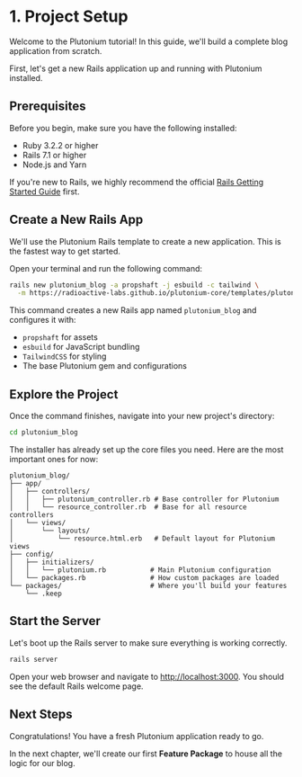 # 1. Project Setup

Welcome to the Plutonium tutorial! In this guide, we'll build a complete blog application from scratch.

First, let's get a new Rails application up and running with Plutonium installed.

## Prerequisites

Before you begin, make sure you have the following installed:

- Ruby 3.2.2 or higher
- Rails 7.1 or higher
- Node.js and Yarn

If you're new to Rails, we highly recommend the official [Rails Getting Started Guide](https://guides.rubyonrails.org/getting_started.html) first.

## Create a New Rails App

We'll use the Plutonium Rails template to create a new application. This is the fastest way to get started.

Open your terminal and run the following command:

```bash
rails new plutonium_blog -a propshaft -j esbuild -c tailwind \
  -m https://radioactive-labs.github.io/plutonium-core/templates/plutonium.rb
```

This command creates a new Rails app named `plutonium_blog` and configures it with:
- `propshaft` for assets
- `esbuild` for JavaScript bundling
- `TailwindCSS` for styling
- The base Plutonium gem and configurations

## Explore the Project

Once the command finishes, navigate into your new project's directory:

```bash
cd plutonium_blog
```

The installer has already set up the core files you need. Here are the most important ones for now:

```
plutonium_blog/
├── app/
│   ├── controllers/
│   │   ├── plutonium_controller.rb # Base controller for Plutonium
│   │   └── resource_controller.rb  # Base for all resource controllers
│   └── views/
│       └── layouts/
│           └── resource.html.erb   # Default layout for Plutonium views
├── config/
│   ├── initializers/
│   │   └── plutonium.rb           # Main Plutonium configuration
│   └── packages.rb                # How custom packages are loaded
└── packages/                      # Where you'll build your features
    └── .keep
```

## Start the Server

Let's boot up the Rails server to make sure everything is working correctly.

```bash
rails server
```

Open your web browser and navigate to [http://localhost:3000](http://localhost:3000). You should see the default Rails welcome page.

## Next Steps

Congratulations! You have a fresh Plutonium application ready to go.

In the next chapter, we'll create our first **Feature Package** to house all the logic for our blog.
